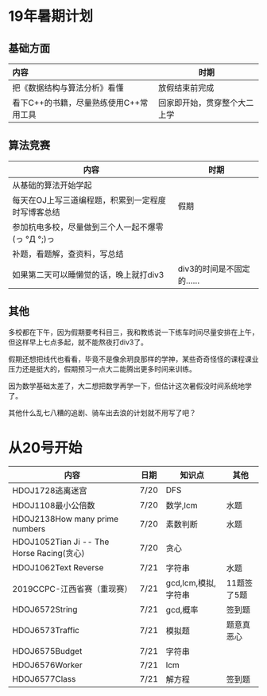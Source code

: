 # 19年暑期计划



## 基础方面

| 内容                                   | 时期                         |
| :------------------------------------- | ---------------------------- |
| 把《数据结构与算法分析》看懂           | 放假结束前完成               |
| 看下C++的书籍，尽量熟练使用C++常用工具 | 回家即开始，贯穿整个大二上学 |

## 算法竞赛

| 内容                                               | 时期                   |
| -------------------------------------------------- | ---------------------- |
| 从基础的算法开始学起                               |                        |
| 每天在OJ上写三道编程题，积累到一定程度时写博客总结 | 假期                   |
| 参加杭电多校，尽量做到三个人一起不爆零(っ °Д °;)っ |                        |
| 补题，看题解，查资料，写总结                       |                        |
| 如果第二天可以睡懒觉的话，晚上就打div3             | div3的时间是不固定的…… |

## 其他

多校都在下午，因为假期要考科目三，我和教练说一下练车时间尽量安排在上午，但这样早上七点多起，就不能熬夜打div3了。

假期还想把线代也看看，毕竟不是像余玥良那样的学神，某些奇奇怪怪的课程课业压力还是挺大的，假期预习一点大二能腾出更多时间来训练。

因为数学基础太差了，大二想把数学再学一下，但估计这次暑假没时间系统地学了。

其他什么乱七八糟的追剧、骑车出去浪的计划就不用写了吧？

# 从20号开始
| 内容                                      | 日期 | 知识点              | 其他        |
| ----------------------------------------- | ---- | ------------------- | ----------- |
| HDOJ1728逃离迷宫                          | 7/20 | DFS                 |             |
| HDOJ1108最小公倍数                        | 7/20 | 数学,lcm            | 水题        |
| HDOJ2138How many prime numbers            | 7/20 | 素数判断            | 水题        |
| HDOJ1052Tian Ji -- The Horse Racing(贪心) | 7/20 | 贪心                |             |
| HDOJ1062Text Reverse                      | 7/21 | 字符串              | 水题        |
| 2019CCPC-江西省赛（重现赛）               | 7/21 | gcd,lcm,模拟,字符串 | 11题签了5题 |
| HDOJ6572String                            | 7/21 | gcd,概率            | 签到题      |
| HDOJ6573Traffic                           | 7/21 | 模拟题              | 题意真恶心  |
| HDOJ6575Budget                            | 7/21 | 字符串              |             |
| HDOJ6576Worker                            | 7/21 | lcm                 |             |
| HDOJ6577Class                             | 7/21 | 解方程              | 签到题      |
